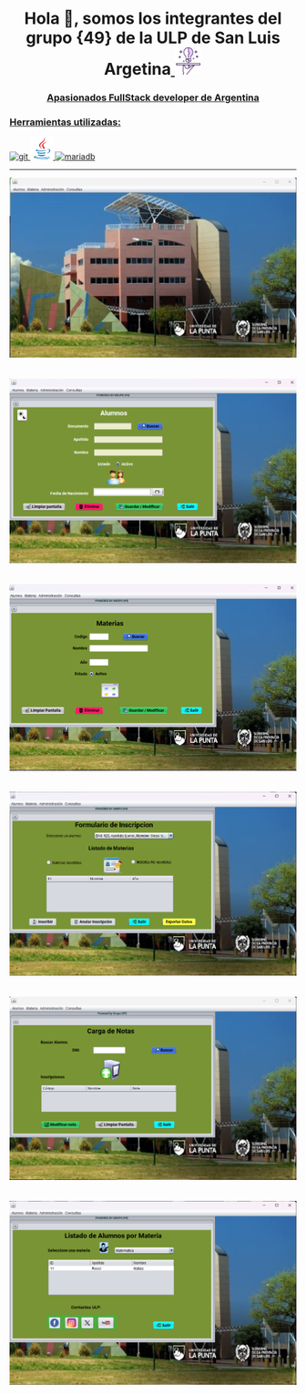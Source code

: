 <h1 align="center">Hola 👋, somos los integrantes del grupo {49} de la ULP de San Luis Argetina<a href="https://github.com/GonzaloDelCastello/universidadgrupo49/README.md" >
<img aling="center" src="idea.png" whidt="250" style="max-width: 100%;" /></h1>


<h3 align="center">Apasionados FullStack developer de Argentina</h3>
<h3 align="left">Herramientas utilizadas:</h3>

<p align="left"> 

<a href="https://git-scm.com/" target="_blank" rel="noreferrer"> <img src="https://www.vectorlogo.zone/logos/git-scm/git-scm-icon.svg" alt="git" width="40" height="40"/> </a>
<a href="https://www.java.com" target="_blank" rel="noreferrer"> <img src="https://raw.githubusercontent.com/devicons/devicon/master/icons/java/java-original.svg" alt="java" width="40" height="40"/> </a> 
<a href="https://mariadb.org/" target="_blank" rel="noreferrer"> 
<img src="https://www.vectorlogo.zone/logos/mariadb/mariadb-icon.svg" alt="mariadb" width="40" height="40"/>
</a>
</p>


<hr>
<div aling="center">
<a href="https://github.com/GonzaloDelCastello/universidadgrupo49/README.md" >
<img aling="center" src="pantalla_inicio.png" whidt="250" style="max-width: 100%;" />
<br><br><br>
<a href="https://github.com/GonzaloDelCastello/universidadgrupo49/README.md" >
<img aling="center" src="pantalla_1.png" whidt="250" style="max-width: 100%;" />
<br><br><br>
<a href="https://github.com/GonzaloDelCastello/universidadgrupo49/README.md" >
<img aling="center" src="pantalla_2.png" whidt="250" style="max-width: 100%;" />
<br><br><br>
<a href="https://github.com/GonzaloDelCastello/universidadgrupo49/README.md" >
<img aling="center" src="pantalla_3.png" whidt="250" style="max-width: 100%;" />
<br><br><br>
<a href="https://github.com/GonzaloDelCastello/universidadgrupo49/README.md" >
<img aling="center" src="pantalla_4.png" whidt="250" style="max-width: 100%;" />
<br><br><br>
<a href="https://github.com/GonzaloDelCastello/universidadgrupo49/README.md" >
<img aling="center" src="pantalla_5.png" whidt="250" style="max-width: 100%;" />
<br><br><br>  
</div>
